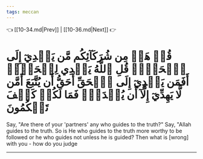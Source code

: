 ```yaml
---
tags: meccan
---
```


👈 [[10-34.md|Prev]] | [[10-36.md|Next]] 👉

# قُلۡ هَلۡ مِن شُرَكَآئِكُم مَّن يَهۡدِيٓ إِلَى ٱلۡحَقِّۚ قُلِ ٱللَّهُ يَهۡدِي لِلۡحَقِّۗ أَفَمَن يَهۡدِيٓ إِلَى ٱلۡحَقِّ أَحَقُّ أَن يُتَّبَعَ أَمَّن لَّا يَهِدِّيٓ إِلَّآ أَن يُهۡدَىٰۖ فَمَا لَكُمۡ كَيۡفَ تَحۡكُمُونَ

Say, "Are there of your 'partners' any who guides to the truth?" Say, "Allah guides to the truth. So is He who guides to the truth more worthy to be followed or he who guides not unless he is guided? Then what is [wrong] with you - how do you judge

---

